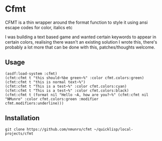 # Cfmt

CFMT is a thin wrapper around the format function to style it using ansi escape codes for color, italics etc

I was building a text based game and wanted certain keywords to appear in certain colors, realising there wasn't an existing solution I wrote this, there's probably a lot more that can be done with this, patches/thoughts welcome.

## Usage

    (asdf:load-system :cfmt)
    (cfmt:cfmt t "this should~%be green~%" :color cfmt.colors:green)
    (cfmt:cfmt t "this is normal text~%")
    (cfmt:cfmt t "This is a test~%" :color cfmt.colors:cyan)
    (cfmt:cfmt t "This is a test~%" :color cfmt.colors:black)
    (cfmt:cfmt t (format nil "Hello ~A, how are you?~%" (cfmt:cfmt nil "NMunro" :color cfmt.colors:green :modifier cfmt.modifiers:underline)))

## Installation

    git clone https://github.com/nmunro/cfmt ~/quicklisp/local-projects/cfmt
